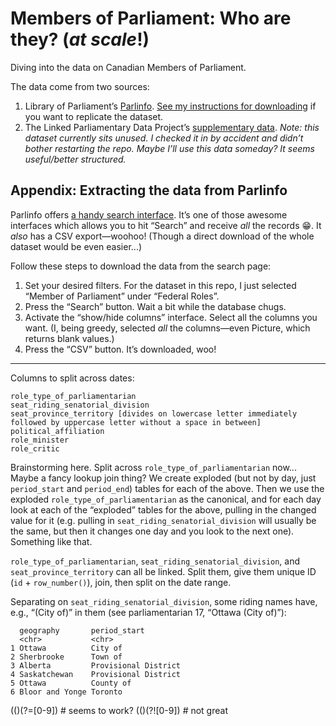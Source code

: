 # Members of Parliament: Who are they? (_at scale_!)
Diving into the data on Canadian Members of Parliament.

The data come from two sources:

1. Library of Parliament’s [Parlinfo](https://lop.parl.ca/sites/ParlInfo/default/en_CA/People/parliamentarians). [See my instructions for downloading](#appendix-extracting-the-data-from-parlinfo) if you want to replicate the dataset.
2. The Linked Parliamentary Data Project’s [supplementary data](https://www.lipad.ca/data/). _Note: this dataset currently sits unused. I checked it in by accident
   and didn’t bother restarting the repo. Maybe I’ll use this data someday? It seems useful/better structured._

## Appendix: Extracting the data from Parlinfo

Parlinfo offers [a handy search interface](https://lop.parl.ca/sites/ParlInfo/default/en_CA/People/parliamentarians). It’s one of those
awesome interfaces which allows you to hit “Search” and receive _all_ the records :grin:. It _also_ has a CSV export—woohoo! (Though a
direct download of the whole dataset would be even easier...)

Follow these steps to download the data from the search page:

1. Set your desired filters. For the dataset in this repo, I just selected “Member of Parliament” under “Federal Roles”.
2. Press the “Search” button. Wait a bit while the database chugs.
3. Activate the “show/hide columns” interface. Select all the columns you want. (I, being greedy, selected _all_ the columns—even Picture,
   which returns blank values.)
4. Press the “CSV” button. It’s downloaded, woo!

---

Columns to split across dates:

```
role_type_of_parliamentarian
seat_riding_senatorial_division
seat_province_territory [divides on lowercase letter immediately followed by uppercase letter without a space in between]
political_affiliation
role_minister
role_critic
```

Brainstorming here. Split across `role_type_of_parliamentarian` now... Maybe a fancy lookup join thing? We create exploded (but not by day, just `period_start` and `period_end`) tables for each of the above. Then we use the exploded `role_type_of_parliamentarian` as the canonical, and for each day look at each of the “exploded” tables for the above, pulling in the changed value for it (e.g. pulling in `seat_riding_senatorial_division` will usually be the same, but then it changes one day and you look to the next one). Something like that.


`role_type_of_parliamentarian`, `seat_riding_senatorial_division`, and `seat_province_territory` can all be linked. Split them, give them unique ID (`id` + `row_number()`), join, then split on the date range.

Separating on `seat_riding_senatorial_division`, some riding names have, e.g., “(City of)” in them (see parliamentarian 17, “Ottawa (City of)”):

```
  geography       period_start        
  <chr>           <chr>               
1 Ottawa          City of             
2 Sherbrooke      Town of             
3 Alberta         Provisional District
4 Saskatchewan    Provisional District
5 Ottawa          County of           
6 Bloor and Yonge Toronto             
```

(\()(?=[0-9]) # seems to work?
(\()(?![0-9]) # not great